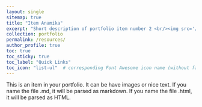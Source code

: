 ```yaml
---
layout: single
sitemap: true
title: "Item Anamika"
excerpt: "Short description of portfolio item number 2 <br/><img src='/assets/city-pics/City_NYC.jpg'>"
collection: portfolio
permalink: /resources/
author_profile: true
toc: true
toc_sticky: true
toc_label: "Quick Links"
toc_icon: "list-ul"  # corresponding Font Awesome icon name (without fa prefix)
---
```



This is an item in your portfolio. It can be have images or nice text. If you name the file .md, it will be parsed as markdown. If you name the file .html, it will be parsed as HTML.
